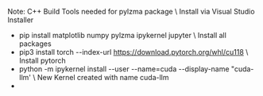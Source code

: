 Note: C++ Build Tools needed for pylzma package \\ Install via Visual Studio Installer
- pip install matplotlib numpy pylzma ipykernel jupyter \\ Install all packages
- pip3 install torch --index-url https://download.pytorch.org/whl/cu118 \\ Install pytorch
- python -m ipykernel install --user --name=cuda --display-name "cuda-llm' \\ New Kernel created with name cuda-llm
- 